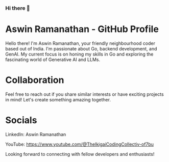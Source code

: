 ### Hi there 👋

<!--
**AswinRam4433/AswinRam4433** is a ✨ _special_ ✨ repository because its `README.md` (this file) appears on your GitHub profile.

Here are some ideas to get you started:

- 🔭 I’m currently working on ...
- 🌱 I’m currently learning ...
- 👯 I’m looking to collaborate on ...
- 🤔 I’m looking for help with ...
- 💬 Ask me about ...
- 📫 How to reach me: ...
- 😄 Pronouns: ...
- ⚡ Fun fact: ...
-->






# Aswin Ramanathan - GitHub Profile

Hello there! I'm Aswin Ramanathan, your friendly neighbourhood coder based out of India. I'm passionate about Go, backend development, and GenAI. My current focus is on honing my skills in Go and exploring the fascinating world of Generative AI and LLMs.


# Collaboration

Feel free to reach out if you share similar interests or have exciting projects in mind! Let's create something amazing together. 

# Socials

LinkedIn: Aswin Ramanathan 

YouTube: https://www.youtube.com/@TheIkigaiCodingCollectiv-of7bu

Looking forward to connecting with fellow developers and enthusiasts! 
